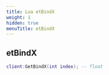 ```yaml
---
title: Lua etBindX
weight: 1
hidden: true
menuTitle: etBindX
---
```

## etBindX
```lua
client:GetBindX(int index); -- float
```